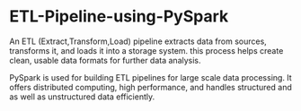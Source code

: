 # ETL-Pipeline-using-PySpark
An ETL (Extract,Transform,Load) pipeline extracts data from sources, transforms it, and loads it into a storage system. this process helps create clean, usable data formats for further data analysis.


PySpark is used for building ETL pipelines for large scale data processing. It offers distributed computing, high performance, and handles structured and as well as unstructured data efficiently.

